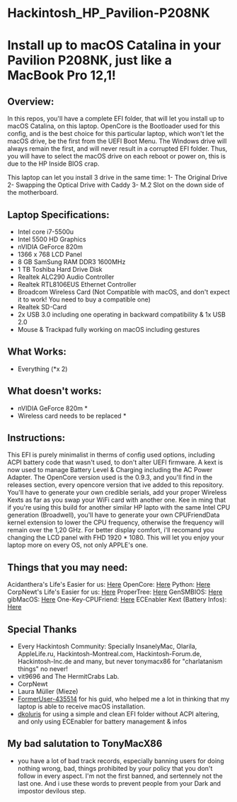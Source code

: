 # Hackintosh_HP_Pavilion-P208NK

# Install up to macOS Catalina in your Pavilion P208NK, just like a MacBook Pro 12,1!

## Overview:

In this repos, you'll have a complete EFI folder, that will let you install up to macOS Catalina, on this laptop.
OpenCore is the Bootloader used for this config, and is the best choice for this particular laptop, which won't let the macOS drive, be the first from the UEFI Boot Menu. The Windows drive will always remain the first, and will never result in a corrupted EFI folder. Thus, you will have to select the macOS drive on each reboot or power on, this is due to the HP Inside BIOS crap.

This laptop can let you install 3 drive in the same time:
1- The Original Drive
2- Swapping the Optical Drive with Caddy
3- M.2 Slot on the down side of the motherboard.

## Laptop Specifications:
- Intel core i7-5500u
- Intel 5500 HD Graphics
- nVIDIA GeForce 820m
- 1366 x 768 LCD Panel
- 8 GB SamSung RAM DDR3 1600MHz
- 1 TB Toshiba Hard Drive Disk
- Realtek ALC290 Audio Controller
- Realtek RTL8106EUS Ethernet Controller
- Broadcom Wireless Card (Not Compatible with macOS, and don't expect it to work! You need to buy a compatible one)
- Realtek SD-Card
- 2x USB 3.0 including one operating in backward compatibility & 1x USB 2.0
- Mouse & Trackpad fully working on macOS including gestures

## What Works:
- Everything (*x 2)

## What doesn't works:
- nVIDIA GeForce 820m *
- Wireless card needs to be replaced *

## Instructions:
This EFI is purely minimalist in therms of config used options, including ACPI battery code that wasn't used, to don't alter UEFI firmware. A kext is now used to manage Battery Level & Charging including the AC Power Adapter.
The OpenCore version used is the 0.9.3, and you'll find in the releases section, every opencore version that ive added to this repository. You'll have to generate your own credible serials, add your proper Wireless Kexts as far as you swap your WiFi card with another one.
Kee in ming that if you're using this build for another similar HP lapto with the same Intel CPU generation (Broadwell), you'll have to generate your own CPUFriendData kernel extension to lower the CPU frequency, otherwise the frequency will remain over the 1,20 GHz.
For better display comfort, i'll recomand you changing the LCD panel with FHD 1920 * 1080. This will let you enjoy your laptop more on every OS, not only APPLE's one.

## Things that you may need:
Acidanthera's Life's Easier for us: [Here]([url]https://github.com/acidanthera)
OpenCore: [Here]([url]https://github.com/acidanthera/OpenCorePkg)
Python: [Here]([url](https://www.python.org/downloads/))
CorpNewt's Life's Easier for us: [Here]([url](https://github.com/corpnewt))
ProperTree: [Here]([url](https://github.com/corpnewt/ProperTree))
GenSMBIOS: [Here]([url](https://github.com/corpnewt/GenSMBIOS))
gibMacOS: [Here]([url](https://github.com/corpnewt/gibMacOS))
One-Key-CPUFriend: [Here]([url](https://github.com/stevezhengshiqi/one-key-cpufriend))
ECEnabler Kext (Battery Infos): [Here]([url](https://github.com/1Revenger1/ECEnabler))

## Special Thanks
- Every Hackintosh Community: Specially InsanelyMac, Olarila, AppleLife.ru, Hackintosh-Montreal.com, Hackintosh-Forum.de, Hackintosh-Inc.de and many, but never tonymacx86 for "charlatanism things" no never! 
- vit9696 and The HermitCrabs Lab.
- CorpNewt
- Laura Müller (Mieze)
- [FormerUser-435514]([url](https://www.tonymacx86.com/threads/guide-hp-pavilion-15-ab216tx-catalina-using-opencore.285539/)) for his guid, who helped me a lot in thinking that my laptop is able to receive macOS installation.
- [dkoluris]([url](https://github.com/dkoluris/HP-PROBOOK-470-G2-OpenCore)) for using a simple and clean EFI folder without ACPI altering, and only using ECEnabler for battery management & infos

## My bad salutation to TonyMacX86
- you have a lot of bad track records, especially banning users for doing nothing wrong, bad, things prohibited by your policy that you don't follow in every aspect. I'm not the first banned, and sertennely not the last one. And i use these words to prevent people from your Dark and impostor devilous step. 
